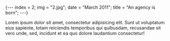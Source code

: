 {---
  index = 2;
  img = "2.jpg";
  date = "March 2011";
  title = "An agency is born";
---}

Lorem ipsum dolor sit amet, consectetur adipisicing elit. Sunt ut voluptatum eius sapiente, totam reiciendis temporibus qui quibusdam, recusandae sit vero unde, sed, incidunt et ea quo dolore laudantium consectetur!
